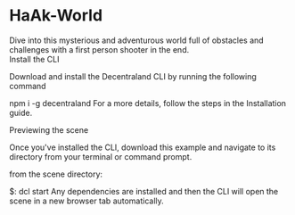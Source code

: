 # HaAk-World
Dive into this mysterious and adventurous world full of obstacles and challenges with a first person shooter in the end.  
Install the CLI

Download and install the Decentraland CLI by running the following command

npm i -g decentraland
For a more details, follow the steps in the Installation guide.

Previewing the scene

Once you've installed the CLI, download this example and navigate to its directory from your terminal or command prompt.

from the scene directory:

$:  dcl start
Any dependencies are installed and then the CLI will open the scene in a new browser tab automatically.
